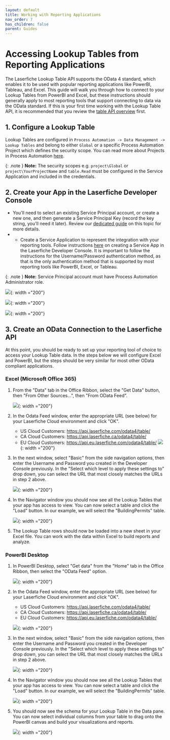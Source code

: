 ```yaml
---
layout: default
title: Working with Reporting Applications
nav_order: 7
has_children: false
parent: Guides
---
```


<!--© 2024 Laserfiche.
See LICENSE-DOCUMENTATION and LICENSE-CODE in the project root for license information.-->

# Accessing Lookup Tables from Reporting Applications

The Laserfiche Lookup Table API supports the OData 4 standard, which enables it to be used with popular reporting applications like PowerBI, Tableau, and Excel.  This guide will walk you through how to connect to your Lookup Tables from PowerBI and Excel, but these instructions should generally apply to most reporting tools that support connecting to data via the OData standard. If this is your first time working with the Lookup Table API, it is recommended that you review the [table API overview](./../../api/odata-api-reference/) first.

## 1. Configure a Lookup Table
Lookup Tables are configured in `Process Automation -> Data Management -> Lookup Tables` and belong to either `Global` or a specific Process Automation Project which defines the security scope. You can read more about Projects in Process Automation [here](https://doc.laserfiche.com/laserfiche.documentation/en-us/Default.htm#../Subsystems/ProcessAutomation/Content/Resources/Teams/projects.htm?TocPath=Process%2520Automation%257CTeams%257CProjects%257C_____0).

{: .note }
**Note:** The security scopes e.g. `project\Global` or `project\YourProjectName` and `table.Read` must be configured in the Service Application and included in the credentials.

## 2. Create your App in the Laserfiche Developer Console
- You'll need to select an existing Service Principal account, or create a new one, and then generate a Service Principal Key (record the key string, you'll need it later). Review our [dedicated guide](./../../api/authentication/guide_service-principals/) on this topic for more details.
- -  Create a Service Application to represent the integration with your reporting tools. Follow instructions [here](./../../api/authentication/guide_oauth-service/) on creating a Service App in the Laserfiche Developer Console.  It is important to follow the instructions for the Username/Password authentication method, as that is the only authentication method that is supported by  most reporting tools like PowerBI, Excel, or Tableau.

{: .note }
**Note:** Service Principal account must have Process Automation Administrator role.

![](./assets/images/DevConsoleCreateApp.png){: width ="200"}

![](./assets/images/DevConsoleCreateKey.png){: width ="200"}

![](./assets/images/DevConsoleKeyandScopes.png){: width ="200"}

## 3. Create an OData Connection to the Laserfiche API
At this point, you should be ready to set up your reporting tool of choice to access your Lookup Table data. In the steps below we will configure Excel and PowerBI, but the steps should be very similar for most other OData compliant applications.

### Excel (Microsoft Office 365)
	
1. From the "Data" tab in the Office Ribbon, select the "Get Data" button, then "From Other Sources…", then "From OData Feed".
   
   ![](./assets/images/ExcelOdataFeed.png){: width ="200"}
   
2. In the Odata Feed window, enter the appropriate URL (see below) for your Laserfiche Cloud environment and click "OK".
	- US Cloud Customers: https://api.laserfiche.com/odata4/table/
	- CA Cloud Customers: https://api.laserfiche.ca/odata4/table/
	- EU Cloud Customers: https://api.eu.laserfiche.com/odata4/table/
   ![](./assets/images/ExcelOdataFeedURL.png){: width ="200"}
3. In the next window, select "Basic" from the side navigation options, then enter the Username and Password you created in the Developer Console previously. In the "Select which level to apply these settings to" drop down, you can select the URL that most closely matches the URLs in step 2 above.
   
   ![](./assets/images/ExcelOdataFeedCreds.png){: width ="200"}
   
4. In the Navigator window you should now see all the Lookup Tables that your app has access to view. You can now select a table and click the "Load" button. In our example, we will select the "BuildingPermits" table.
   
   ![](./assets/images/ExcelOdataNavigator.png){: width ="200"}
   
5. The Lookup Table rows should now be loaded into a new sheet in your Excel file. You can work with the data within Excel to build reports and analyze. 
	
### PowerBI Desktop
	
1. In PowerBI Desktop, select "Get data" from the "Home" tab in the Office Ribbon, then select the "OData Feed" option.

	![](./assets/images/PowerBIOData.png){: width ="200"}

2. In the Odata Feed window, enter the appropriate URL (see below) for your Laserfiche Cloud environment and click "OK".
	- US Cloud Customers: https://api.laserfiche.com/odata4/table/
	- CA Cloud Customers: https://api.laserfiche.ca/odata4/table/
	- EU Cloud Customers: https://api.eu.laserfiche.com/odata4/table/

	![](./assets/images/PowerBIODataFeedURL.png){: width ="200"}
	
3. In the next window,  select "Basic" from the side navigation options, then enter the Username and Password you created in the Developer Console previously. In the "Select which level to apply these settings to" drop down, you can select the URL that most closely matches the URLs in step 2 above.

	![](./assets/images/PowerBICreds.png){: width ="200"}
   
4. In the Navigator window you should now see all the Lookup Tables that your app has access to view.  You can now select a table and click the "Load" button.  In our example, we will select the "BuildingPermits" table.

 	![](./assets/images/ExcelOdataNavigator.png){: width ="200"}
 
5. You should now see the schema for your Lookup Table in the Data pane.  You can now select individual columns from your table to drag onto the PowerBI canvas and build your visualizations and reports.

 	![](./assets/images/PowerBIODataFeedDataPane.png){: width ="200"}
